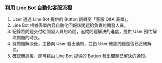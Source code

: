 ### 利用 Line Bot 自動化客服流程
1. User 透過 Line Bot 提供的 Button 跳轉至「客服 Q&A 表單」。
2. Line Bot 根據表單內容自動化回報該問題給負責的開發人員。
3. 紀錄將問題交付給開發人員的時間，追蹤問題解決的進度，提供 User 預估解決問題的時長。
4. 待問題解決後，主動向 User 發出通知，並由 User 確認問題是否已正確解決。
5. 確認無誤後，即可藉由 Line Bot 提供的 Button 發出問題已解決的通知。
